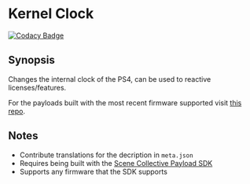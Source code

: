 Kernel Clock
===
[![Codacy Badge](https://app.codacy.com/project/badge/Grade/)](https://www.codacy.com/gh/Scene-Collective/ps4-kernel-clock/dashboard)

## Synopsis
Changes the internal clock of the PS4, can be used to reactive licenses/features.

For the payloads built with the most recent firmware supported visit [this repo].

## Notes
- Contribute translations for the decription in `meta.json`
- Requires being built with the [Scene Collective Payload SDK]
- Supports any firmware that the SDK supports

[//]: #
  [Scene Collective Payload SDK]: <https://github.com/Scene-Collective/ps4-payload-sdk>
  [this repo]: <https://github.com/Scene-Collective/ps4-payload-repo>
